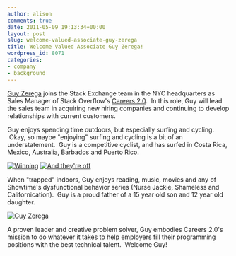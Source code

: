 ```yaml
---
author: alison
comments: true
date: 2011-05-09 19:13:34+00:00
layout: post
slug: welcome-valued-associate-guy-zerega
title: Welcome Valued Associate Guy Zerega!
wordpress_id: 8071
categories:
- company
- background
---
```


[Guy Zerega](http://stackoverflow.com/users/738643/guyzee) joins the Stack Exchange team in the NYC headquarters as Sales Manager of Stack Overflow's [Careers 2.0](http://careers.stackoverflow.com).  In this role, Guy will lead the sales team in acquiring new hiring companies and continuing to develop relationships with current customers.

Guy enjoys spending time outdoors, but especially surfing and cycling.  Okay, so maybe "enjoying" surfing and cycling is a bit of an understatement.  Guy is a competitive cyclist, and has surfed in Costa Rica, Mexico, Australia, Barbados and Puerto Rico.

[![Winning](http://blog.stackoverflow.com/wp-content/uploads/GZWin.jpg)](http://blog.stackoverflow.com/wp-content/uploads/GZWin.jpg) [![And they're off](http://blog.stackoverflow.com/wp-content/uploads/GZSprint3-e1304955628610.jpg)](http://blog.stackoverflow.com/wp-content/uploads/GZSprint3.jpg)

When "trapped" indoors, Guy enjoys reading, music, movies and any of Showtime's dysfunctional behavior series (Nurse Jackie, Shameless and Californication).  Guy is a proud father of a 15 year old son and 12 year old daughter.

[![Guy Zerega](http://blog.stackoverflow.com/wp-content/uploads/Outside-Shorts.Hat1_-e1304959684932.jpg)](http://blog.stackoverflow.com/wp-content/uploads/Outside-Shorts.Hat1_.jpg)

A proven leader and creative problem solver, Guy embodies Careers 2.0's mission to do whatever it takes to help employers fill their programming positions with the best technical talent.  Welcome Guy!
